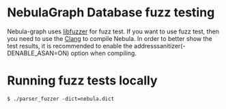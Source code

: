 # NebulaGraph Database fuzz testing

Nebula-graph uses [libfuzzer](http://llvm.org/docs/LibFuzzer.html) for fuzz test.
If you want to use fuzz test, then you need to use the [Clang](https://clang.llvm.org/) to compile Nebula.
In order to better show the test results, it is recommended to enable the addresssanitizer(-DENABLE_ASAN=ON) option when compiling.

# Running fuzz tests locally

```shell
$ ./parser_fuzzer -dict=nebula.dict
```
